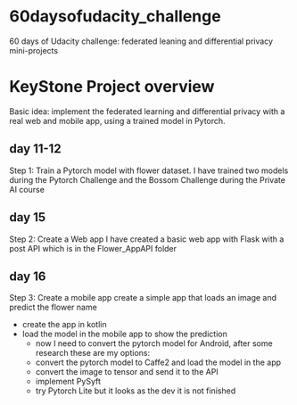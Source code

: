 # 60daysofudacity_challenge
60 days of Udacity challenge: federated leaning and differential privacy mini-projects

# KeyStone Project overview
Basic idea: implement the federated learning and differential privacy with a real web and mobile app, using a trained model in Pytorch.

## day 11-12
Step 1: Train a Pytorch model with flower dataset. 
I have trained two models during the Pytorch Challenge and the Bossom Challenge during the Private AI course

## day 15
Step 2: Create a Web app
I have created a basic web app with Flask with a post API which is in the Flower_AppAPI folder

## day 16
Step 3: Create a mobile app 
create a simple app that loads an image and predict the flower name
- create the app in kotlin
- load the model in the mobile app to show the prediction
    - now I need to convert the pytorch model for Android, after some research these are my options:
    - convert the pytorch model to Caffe2 and load the model in the app
    - convert the image to tensor and send it to the API
    - implement PySyft
    - try Pytorch Lite but it looks as the dev it is not finished



